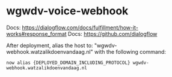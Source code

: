 # wgwdv-voice-webhook

Docs: https://dialogflow.com/docs/fulfillment/how-it-works#response_format
Docs: https://github.com/dialogflow

After deployment, alias the host to: "wgwdv-webhook.watzalikdoenvandaag.nl" with the following command:

```
now alias {DEPLOYED_DOMAIN_INCLUDING_PROTOCOL} wgwdv-webhook.watzalikdoenvandaag.nl
```
